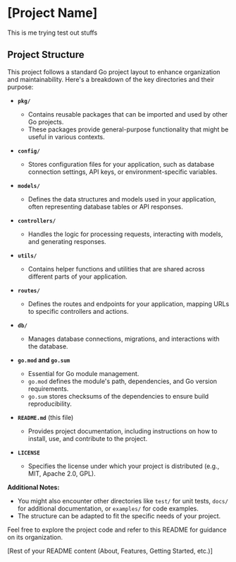 # [Project Name]

This is me trying test out stuffs

## Project Structure

This project follows a standard Go project layout to enhance organization and maintainability. Here's a breakdown of the key directories and their purpose:



* **`pkg/`**
    * Contains reusable packages that can be imported and used by other Go projects.
    * These packages provide general-purpose functionality that might be useful in various contexts.

* **`config/`**
    * Stores configuration files for your application, such as database connection settings, API keys, or environment-specific variables.

* **`models/`**
    * Defines the data structures and models used in your application, often representing database tables or API responses.

* **`controllers/`**
    * Handles the logic for processing requests, interacting with models, and generating responses.

* **`utils/`**
    * Contains helper functions and utilities that are shared across different parts of your application.

* **`routes/`**
    * Defines the routes and endpoints for your application, mapping URLs to specific controllers and actions.

* **`db/`**
    * Manages database connections, migrations, and interactions with the database.

* **`go.mod` and `go.sum`**
    * Essential for Go module management.
    * `go.mod` defines the module's path, dependencies, and Go version requirements.
    * `go.sum` stores checksums of the dependencies to ensure build reproducibility.

* **`README.md`** (this file)
    * Provides project documentation, including instructions on how to install, use, and contribute to the project.

* **`LICENSE`**
    * Specifies the license under which your project is distributed (e.g., MIT, Apache 2.0, GPL).

**Additional Notes:**

* You might also encounter other directories like `test/` for unit tests, `docs/` for additional documentation, or `examples/` for code examples.
* The structure can be adapted to fit the specific needs of your project.

Feel free to explore the project code and refer to this README for guidance on its organization.

[Rest of your README content (About, Features, Getting Started, etc.)]
